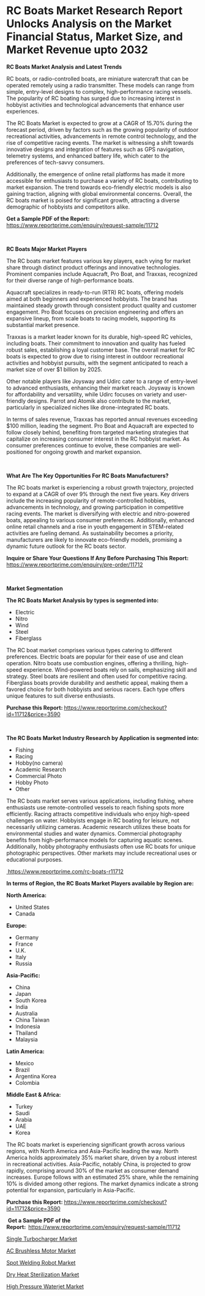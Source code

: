 <p><h1>RC Boats Market Research Report Unlocks Analysis on the Market Financial Status, Market Size, and Market Revenue upto 2032</h1></p><p><strong>RC Boats Market Analysis and Latest Trends</strong></p>
<p><p>RC boats, or radio-controlled boats, are miniature watercraft that can be operated remotely using a radio transmitter. These models can range from simple, entry-level designs to complex, high-performance racing vessels. The popularity of RC boating has surged due to increasing interest in hobbyist activities and technological advancements that enhance user experiences.</p><p>The RC Boats Market is expected to grow at a CAGR of 15.70% during the forecast period, driven by factors such as the growing popularity of outdoor recreational activities, advancements in remote control technology, and the rise of competitive racing events. The market is witnessing a shift towards innovative designs and integration of features such as GPS navigation, telemetry systems, and enhanced battery life, which cater to the preferences of tech-savvy consumers. </p><p>Additionally, the emergence of online retail platforms has made it more accessible for enthusiasts to purchase a variety of RC boats, contributing to market expansion. The trend towards eco-friendly electric models is also gaining traction, aligning with global environmental concerns. Overall, the RC boats market is poised for significant growth, attracting a diverse demographic of hobbyists and competitors alike.</p></p>
<p><strong>Get a Sample PDF of the Report:&nbsp;</strong> <a href="https://www.reportprime.com/enquiry/request-sample/11712?utm_campaign=2886&utm_medium=2&utm_source=Github&utm_content=ia&utm_term=17032025&utm_id=rc-boats">https://www.reportprime.com/enquiry/request-sample/11712</a></p>
<p>&nbsp;</p>
<p><strong>RC Boats Major Market Players</strong></p>
<p><p>The RC boats market features various key players, each vying for market share through distinct product offerings and innovative technologies. Prominent companies include Aquacraft, Pro Boat, and Traxxas, recognized for their diverse range of high-performance boats. </p><p>Aquacraft specializes in ready-to-run (RTR) RC boats, offering models aimed at both beginners and experienced hobbyists. The brand has maintained steady growth through consistent product quality and customer engagement. Pro Boat focuses on precision engineering and offers an expansive lineup, from scale boats to racing models, supporting its substantial market presence. </p><p>Traxxas is a market leader known for its durable, high-speed RC vehicles, including boats. Their commitment to innovation and quality has fueled robust sales, establishing a loyal customer base. The overall market for RC boats is expected to grow due to rising interest in outdoor recreational activities and hobbyist pursuits, with the segment anticipated to reach a market size of over $1 billion by 2025.</p><p>Other notable players like Joysway and Udirc cater to a range of entry-level to advanced enthusiasts, enhancing their market reach. Joysway is known for affordability and versatility, while Udirc focuses on variety and user-friendly designs. Parrot and Atomik also contribute to the market, particularly in specialized niches like drone-integrated RC boats.</p><p>In terms of sales revenue, Traxxas has reported annual revenues exceeding $100 million, leading the segment. Pro Boat and Aquacraft are expected to follow closely behind, benefiting from targeted marketing strategies that capitalize on increasing consumer interest in the RC hobbyist market. As consumer preferences continue to evolve, these companies are well-positioned for ongoing growth and market expansion.</p></p>
<p>&nbsp;</p>
<p><strong>What Are The Key Opportunities For RC Boats Manufacturers?</strong></p>
<p><p>The RC boats market is experiencing a robust growth trajectory, projected to expand at a CAGR of over 9% through the next five years. Key drivers include the increasing popularity of remote-controlled hobbies, advancements in technology, and growing participation in competitive racing events. The market is diversifying with electric and nitro-powered boats, appealing to various consumer preferences. Additionally, enhanced online retail channels and a rise in youth engagement in STEM-related activities are fueling demand. As sustainability becomes a priority, manufacturers are likely to innovate eco-friendly models, promising a dynamic future outlook for the RC boats sector.</p></p>
<p><strong>Inquire or Share Your Questions If Any Before Purchasing This Report:</strong> <a href="https://www.reportprime.com/enquiry/pre-order/11712?utm_campaign=2886&utm_medium=2&utm_source=Github&utm_content=ia&utm_term=17032025&utm_id=rc-boats">https://www.reportprime.com/enquiry/pre-order/11712</a></p>
<p>&nbsp;</p>
<p><strong>Market Segmentation</strong></p>
<p><strong>The RC Boats Market Analysis by types is segmented into:</strong></p>
<p><ul><li>Electric</li><li>Nitro</li><li>Wind</li><li>Steel</li><li>Fiberglass</li></ul></p>
<p><p>The RC boat market comprises various types catering to different preferences. Electric boats are popular for their ease of use and clean operation. Nitro boats use combustion engines, offering a thrilling, high-speed experience. Wind-powered boats rely on sails, emphasizing skill and strategy. Steel boats are resilient and often used for competitive racing. Fiberglass boats provide durability and aesthetic appeal, making them a favored choice for both hobbyists and serious racers. Each type offers unique features to suit diverse enthusiasts.</p></p>
<p><strong>Purchase this Report:&nbsp;</strong><a href="https://www.reportprime.com/checkout?id=11712&price=3590&utm_campaign=2886&utm_medium=2&utm_source=Github&utm_content=ia&utm_term=17032025&utm_id=rc-boats">https://www.reportprime.com/checkout?id=11712&price=3590</a></p>
<p>&nbsp;</p>
<p><strong>The RC Boats Market Industry Research by Application is segmented into:</strong></p>
<p><ul><li>Fishing</li><li>Racing</li><li>Hobby(no camera)</li><li>Academic Research</li><li>Commercial Photo</li><li>Hobby Photo</li><li>Other</li></ul></p>
<p><p>The RC boats market serves various applications, including fishing, where enthusiasts use remote-controlled vessels to reach fishing spots more efficiently. Racing attracts competitive individuals who enjoy high-speed challenges on water. Hobbyists engage in RC boating for leisure, not necessarily utilizing cameras. Academic research utilizes these boats for environmental studies and water dynamics. Commercial photography benefits from high-performance models for capturing aquatic scenes. Additionally, hobby photography enthusiasts often use RC boats for unique photographic perspectives. Other markets may include recreational uses or educational purposes.</p></p>
<p><a href="https://www.reportprime.com/rc-boats-r11712?utm_campaign=2886&utm_medium=2&utm_source=Github&utm_content=ia&utm_term=17032025&utm_id=rc-boats">&nbsp;https://www.reportprime.com/rc-boats-r11712</a></p>
<p><strong>In terms of Region, the RC Boats Market Players available by Region are:</strong></p>
<p>
    <p> <strong> North America: </strong>
        <ul>
            <li>United States</li>
            <li>Canada</li>
        </ul>
        </p> 
    <p> <strong> Europe: </strong>
        <ul>
            <li>Germany</li>
            <li>France</li>
            <li>U.K.</li>
            <li>Italy</li>
            <li>Russia</li>
        </ul>
        </p> 
    <p> <strong> Asia-Pacific: </strong>
        <ul>
            <li>China</li>
            <li>Japan</li>
            <li>South Korea</li>
            <li>India</li>
            <li>Australia</li>
            <li>China Taiwan</li>
            <li>Indonesia</li>
            <li>Thailand</li>
            <li>Malaysia</li>
        </ul>
        </p> 
    <p> <strong> Latin America: </strong>
        <ul>
            <li>Mexico</li>
            <li>Brazil</li>
            <li>Argentina Korea</li>
            <li>Colombia</li>
        </ul>
        </p> 
    <p> <strong> Middle East & Africa: </strong>
        <ul>
            <li>Turkey</li>
            <li>Saudi</li>
            <li>Arabia</li>
            <li>UAE</li>
            <li>Korea</li>
        </ul>
    </p>
    </p>
<p><p>The RC boats market is experiencing significant growth across various regions, with North America and Asia-Pacific leading the way. North America holds approximately 35% market share, driven by a robust interest in recreational activities. Asia-Pacific, notably China, is projected to grow rapidly, comprising around 30% of the market as consumer demand increases. Europe follows with an estimated 25% share, while the remaining 10% is divided among other regions. The market dynamics indicate a strong potential for expansion, particularly in Asia-Pacific.</p></p>
<p><strong>Purchase this Report: </strong><a href="https://www.reportprime.com/checkout?id=11712&price=3590&utm_campaign=2886&utm_medium=2&utm_source=Github&utm_content=ia&utm_term=17032025&utm_id=rc-boats">https://www.reportprime.com/checkout?id=11712&price=3590</a></p>
<p>&nbsp;<strong>Get a Sample PDF of the Report:&nbsp;&nbsp;</strong><a href="https://www.reportprime.com/enquiry/request-sample/11712?utm_campaign=2886&utm_medium=2&utm_source=Github&utm_content=ia&utm_term=17032025&utm_id=rc-boats">https://www.reportprime.com/enquiry/request-sample/11712</a></p>
<p><strong></strong></p>
<p><p><a href="https://www.linkedin.com/pulse/projected-growth-single-turbocharger-market-from-2032-2025-esore?utm_campaign=2886&utm_medium=2&utm_source=Github&utm_content=ia&utm_term=17032025&utm_id=rc-boats">Single Turbocharger Market</a></p><p><a href="https://www.linkedin.com/pulse/positive-outlook-ac-brushless-motor-market-trend-analysis-ve0rf?utm_campaign=2886&utm_medium=2&utm_source=Github&utm_content=ia&utm_term=17032025&utm_id=rc-boats">AC Brushless Motor Market</a></p><p><a href="https://www.linkedin.com/pulse/revenue-analysis-forecast-spot-welding-robot-market-115-mo2sf?utm_campaign=2886&utm_medium=2&utm_source=Github&utm_content=ia&utm_term=17032025&utm_id=rc-boats">Spot Welding Robot Market</a></p><p><a href="https://www.linkedin.com/pulse/dry-heat-sterilization-industry-sector-market-dynamics-75ezf?utm_campaign=2886&utm_medium=2&utm_source=Github&utm_content=ia&utm_term=17032025&utm_id=rc-boats">Dry Heat Sterilization Market</a></p><p><a href="https://www.linkedin.com/pulse/high-pressure-waterjet-market-size-segmentation-trends-1eylf?utm_campaign=2886&utm_medium=2&utm_source=Github&utm_content=ia&utm_term=17032025&utm_id=rc-boats">High Pressure Waterjet Market</a></p></p>